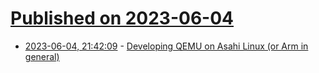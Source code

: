# [Published on 2023-06-04](index.md)

* [2023-06-04, 21:42:09](https://lobste.rs/s/1uixca/developing_qemu_on_asahi_linux_arm) - [Developing QEMU on Asahi Linux (or Arm in general)](https://daynix.github.io/2023/06/03/developing-qemu-on-asahi-linux-linux-port-for-apple-silicon.html)
